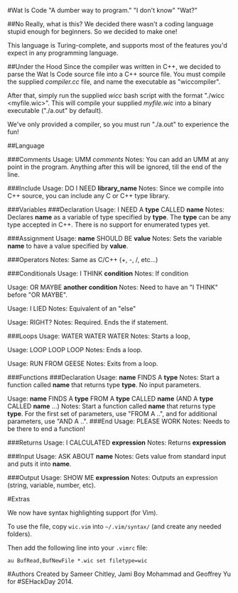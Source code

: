 #Wat Is Code
"A dumber way to program."
"I don't know"
"Wat?"

##No Really, what is this?
We decided there wasn't a coding language stupid enough for beginners.
So we decided to make one!

This language is Turing-complete, and supports most of the features you'd expect in any programming language.

##Under the Hood
Since the compiler was written in C++, we decided to parse the Wat Is Code source file into a C++ source file.
You must compile the supplied *compiler.cc* file, and name the executable as "wiccompiler".

After that, simply run the supplied *wicc* bash script with the format "./wicc <myfile.wic>".
This will compile your supplied *myfile.wic* into a binary executable ("./a.out" by default).

We've only provided a compiler, so you must run "./a.out" to experience the fun!

##Language

###Comments
Usage: UMM *comments*
Notes: You can add an UMM at any point in the program. Anything after this will be ignored, till the end of the line.

###Include
Usage: DO I NEED **library_name**
Notes: Since we compile into C++ source, you can include any C or C++ type library.

###Variables
###Declaration
Usage: I NEED A **type** CALLED **name**
Notes: Declares **name** as a variable of type specified by **type**.
The **type** can be any type accepted in C++. There is no support for enumerated types yet.

###Assignment
Usage: **name** SHOULD BE **value**
Notes: Sets the variable **name** to have a value specified by **value**.

###Operators
Notes: Same as C/C++ (+, -, /, etc...)

###Conditionals
Usage: I THINK **condition**
Notes: If condition

Usage: OR MAYBE **another condition**
Notes: Need to have an "I THINK" before "OR MAYBE".

Usage: I LIED
Notes: Equivalent of an "else"

Usage: RIGHT?
Notes: Required. Ends the if statement.

###Loops
Usage: WATER WATER WATER
Notes: Starts a loop,

Usage: LOOP LOOP LOOP
Notes: Ends a loop.

Usage: RUN FROM GEESE
Notes: Exits from a loop.

###Functions
###Declaration
Usage: **name** FINDS A **type**
Notes: Start a function called **name** that returns type **type**. No input parameters.

Usage: **name** FINDS A **type** FROM A **type** CALLED **name** (AND A **type** CALLED **name** ...)
Notes: Start a function called **name** that returns type **type**.
For the first set of parameters, use "FROM A ..", and for additional parameters, use "AND A ..".
###End
Usage: PLEASE WORK
Notes: Needs to be there to end a function!

###Returns
Usage: I CALCULATED **expression**
Notes: Returns **expression**

###Input
Usage: ASK ABOUT **name**
Notes: Gets value from standard input and puts it into **name**.

###Output
Usage: SHOW ME **expression**
Notes: Outputs an expression (string, variable, number, etc).

#Extras

We now have syntax highlighting support (for Vim).

To use the file, copy `wic.vim` into `~/.vim/syntax/` (and create any needed folders).

Then add the following line into your `.vimrc` file:

```vimscript
au BufRead,BufNewFile *.wic set filetype=wic
```

#Authors
Created by Sameer Chitley, Jami Boy Mohammad and Geoffrey Yu for #SEHackDay 2014.

